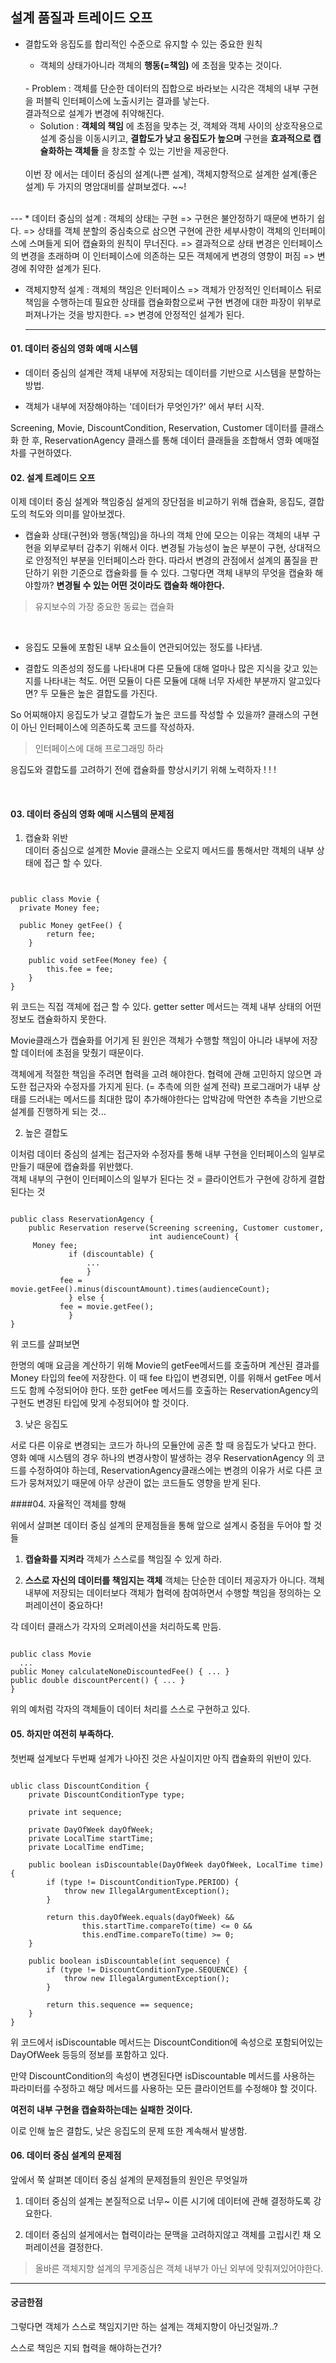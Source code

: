 ## 설계 품질과 트레이드 오프

* 결합도와 응집도를 합리적인 수준으로 유지할 수 있는 중요한 원칙
  - 객체의 상태가아니라 객체의 **행동(=책임)** 에 초점을 맞추는 것이다.
  <br>
  - Problem : 객체를 단순한 데이터의 집합으로 바라보는 시각은 객체의 내부 구현을 퍼블릭 인터페이스에 노출시키는 결과를 낳는다.
  <br>결과적으로 설계가 변경에 취약해진다.
  <br>

  - Solution : **객체의 책임** 에 초점을 맞추는 것,
  객체와 객체 사이의 상호작용으로 설계 중심을 이동시키고, **결합도가 낮고 응집도가 높으며** 구현을 **효과적으로 캡슐화하는 객체들** 을 창조할 수 있는 기반을 제공한다.<br>
   <br>
   이번 장 에서는 데이터 중심의 설계(나쁜 설계), 객체지향적으로 설계한 설계(좋은 설계) 두 가지의 명암대비를 살펴보겠다. ~~!
<br>
---
* 데이터 중심의 설계 :
객체의 상태는 구현 =>
구현은 불안정하기 때문에 변하기 쉽다. =>
상태를 객체 분할의 중심축으로 삼으면 구현에 관한 세부사항이 객체의 인터페이스에 스며들게 되어 캡슐화의 원칙이 무너진다. =>
결과적으로 상태 변경은 인터페이스의 변경을 초래하며 이 인터페이스에 의존하는 모든 객체에게 변경의 영향이 퍼짐 =>
변경에 취약한 설계가 된다.
<br>

* 객체지향적 설계 :
객체의 책임은 인터페이스 =>
객체가 안정적인 인터페이스 뒤로 책임을 수행하는데 필요한 상태를 캡슐화함으로써 구현 변경에 대한 파장이 위부로 퍼져나가는 것을 방지한다. =>
변경에 안정적인 설계가 된다.

  ---

#### 01. 데이터 중심의 영화 예매 시스템
- 데이터 중심의 설계란 객체 내부에 저장되는 데이터를 기반으로 시스템을 분할하는 방법.

- 객체가 내부에 저장해야하는 '데이터가 무엇인가?' 에서 부터 시작.

Screening, Movie, DiscountCondition, Reservation, Customer
데이터를 클래스화 한 후,
ReservationAgency 클래스를 통해 데이터 클래들을 조합해서 영화 예매절차를 구현하였다.
<br>
#### 02. 설계 트레이드 오프

이제 데이터 중심 설계와 책임중심 설게의 장단점을 비교하기 위해 캡슐화, 응집도, 결합도의 척도와 의미를 알아보겠다.

* 캡슐화
상태(구현)와 행동(책임)을 하나의 객체 안에 모으는 이유는 객체의 내부 구현을 외부로부터 감추기 위해서 이다.
변경될 가능성이 높은 부분이 구현, 상대적으로 안정적인 부분을 인터페이스라 한다.
따라서 변경의 관점에서 설계의 품질을 판단하기 위한 기준으로 캡슐화를 들 수 있다.
그렇다면 객체 내부의 무엇을 캡슐화 해야할까?
**변경될 수 있는 어떤 것이라도 캡슐화 해야한다.**

> 유지보수의 가장 중요한 동료는 캡슐화

<br>

* 응집도
모듈에 포함된 내부 요소들이 연관되어있는 정도를 나타냄.

* 결합도
의존성의 정도를 나타내며 다른 모듈에 대해 얼마나 많은 지식을 갖고 있는지를 나타내는 척도.
어떤 모듈이 다른 모듈에 대해 너무 자세한 부분까지 알고있다면? 두 모듈은 높은 결합도를 가진다.

So 어찌해야지 응집도가 낮고 결합도가 높은 코드를 작성할 수 있을까?
클래스의 구현이 아닌 인터페이스에 의존하도록 코드를 작성하자.
> 인터페이스에 대해 프로그래밍 하라

응집도와 결합도를 고려하기 전에 캡슐화를 향상시키기 위해 노력하자 ! ! !

<br>

#### 03. 데이터 중심의 영화 예매 시스템의 문제점

1. 캡슐화 위반<br>
데이터 중심으로 설계한 Movie 클래스는 오로지 메서드를 통해서만 객체의 내부 상태에 접근 할 수 있다.

<pre>
<code>

public class Movie {
  private Money fee;

  public Money getFee() {
        return fee;
    }

    public void setFee(Money fee) {
        this.fee = fee;
    }
}</code>
</pre>

위 코드는 직접 객체에 접근 할 수 있다. getter setter 메서드는 객체 내부 상태의 어떤 정보도 캡슐화하지 못한다.

Movie클래스가 캡슐화를 어기게 된 원인은 객체가 수행할 책임이 아니라 내부에 저장할 데이터에 초점을 맞췄기 때문이다.

객체에게 적절한 책임을 주려면 협력을 고려 해야한다. 협력에 관해 고민하지 않으면 과도한 접근자와 수정자를 가지게 된다. (= 추측에 의한 설계 전략)
프로그래머가 내부 상태를 드러내는 메서드를 최대한 많이 추가해야한다는 압박감에
막연한 추측을 기반으로 설계를 진행하게 되는 것...<br>


2. 높은 결합도

이처럼 데이터 중심의 설계는 접근자와 수정자를 통해 내부 구현을 인터페이스의 일부로 만들기 때문에 캡슐화를 위반했다. <br>
객체 내부의 구현이 인터페이스의 일부가 된다는 것 = 클라이언트가 구현에 강하게 결합된다는 것

<pre>
<code>
public class ReservationAgency {
    public Reservation reserve(Screening screening, Customer customer,
                               int audienceCount) {
     Money fee;
             if (discountable) {
                 ...
                 }
           fee = movie.getFee().minus(discountAmount).times(audienceCount);
             } else {
           fee = movie.getFee();
             }
} </code></pre>

위 코드를 살펴보면

한명의 예매 요금을 계산하기 위해 Movie의 getFee메서드를 호출하며 계산된 결과를 Money 타입의 fee에 저장한다. 이 때 fee 타입이 변경되면, 이를 위해서 getFee 메서드도 함께 수정되어야 한다. 또한 getFee 메서드를 호출하는 ReservationAgency의 구현도 변경된 타입에 맞게 수정되어야 할 것이다. <br>

3. 낮은 응집도

서로 다른 이유로 변경되는 코드가 하나의 모듈안에 공존 할 때 응집도가 낮다고 한다.<br>
영화 예매 시스템의 경우 하나의 변경사항이 발생하는 경우 ReservationAgency 의 코드를 수정하여야 하는데,
ReservationAgency클래스에는 변경의 이유가 서로 다른 코드가 뭉쳐져있기 때문에 아무 상관이 없는 코드들도 영향을 받게 된다.
<br>

####04. 자율적인 객체를 향해

위에서 살펴본 데이터 중심 설계의 문제점들을 통해 앞으로 설계시 중점을 두어야 할 것들

1. **캡슐화를 지켜라**
객체가 스스로를 책임질 수 있게 하라.

2. **스스로 자신의 데이터를 책임지는 객체**
객체는 단순한 데이터 제공자가 아니다.
객체 내부에 저장되는 데이터보다 객체가 협력에 참여하면서 수행할 책임을 정의하는 오퍼레이션이 중요하다!

각 데이터 클래스가 각자의 오퍼레이션을 처리하도록 만듬.
<pre>
<code>
public class Movie
  ...
public Money calculateNoneDiscountedFee() { ... }
public double discountPercent() { ... }
}</code>
</pre>

위의 예처럼 각자의 객체들이 데이터 처리를 스스로 구현하고 있다.


#### 05. 하지만 여전히 부족하다.

첫번째 설계보다 두번째 설계가 나아진 것은 사실이지만 아직 캡슐화의 위반이 있다.

<pre>
<code>
ublic class DiscountCondition {
    private DiscountConditionType type;

    private int sequence;

    private DayOfWeek dayOfWeek;
    private LocalTime startTime;
    private LocalTime endTime;

    public boolean isDiscountable(DayOfWeek dayOfWeek, LocalTime time) {
        if (type != DiscountConditionType.PERIOD) {
            throw new IllegalArgumentException();
        }

        return this.dayOfWeek.equals(dayOfWeek) &&
                this.startTime.compareTo(time) <= 0 &&
                this.endTime.compareTo(time) >= 0;
    }

    public boolean isDiscountable(int sequence) {
        if (type != DiscountConditionType.SEQUENCE) {
            throw new IllegalArgumentException();
        }

        return this.sequence == sequence;
    }
}</code>
</pre>

위 코드에서 isDiscountable 메서드는 DiscountCondition에 속성으로 포함되어있는 DayOfWeek 등등의 정보를 포함하고 있다.


만약 DiscountCondition의 속성이 변경된다면 isDiscountable 메서드를 사용하는 파라미터를 수정하고 해당 메서드를 사용하는 모든 클라이언트를 수정해야 할 것이다.

**여전히 내부 구현을 캡슐화하는데는 실패한 것이다.**

이로 인해 높은 결합도, 낮은 응집도의 문제 또한 계속해서 발생함.
<br>

#### 06. 데이터 중심 설계의 문제점

앞에서 쭉 살펴본 데이터 중심 설계의 문제점들의 원인은 무엇일까

1. 데이터 중심의 설계는 본질적으로 너무~ 이른 시기에 데이터에 관해 결정하도록 강요한다.

2. 데이터 중심의 설게에서는 협력이라는 문맥을 고려하지않고 객체를 고립시킨 채 오퍼레이션을 결정한다.

> 올바른 객체지향 설계의 무게중심은 객체 내부가 아닌 외부에 맞춰져있어야한다.
---

#### 궁금한점

 그렇다면 객체가 스스로 책임지기만 하는 설계는 객체지향이 아닌것일까..?

 스스로 책임은 지되 협력을 해야하는건가?
